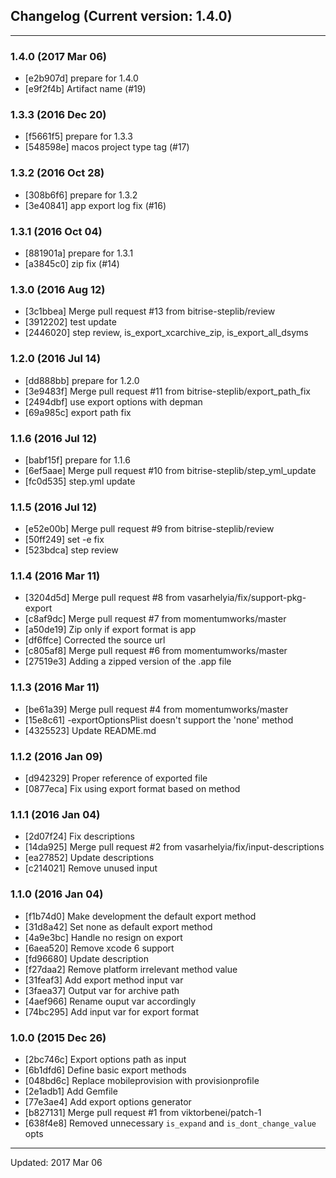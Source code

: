 ## Changelog (Current version: 1.4.0)

-----------------

### 1.4.0 (2017 Mar 06)

* [e2b907d] prepare for 1.4.0
* [e9f2f4b] Artifact name (#19)

### 1.3.3 (2016 Dec 20)

* [f5661f5] prepare for 1.3.3
* [548598e] macos project type tag (#17)

### 1.3.2 (2016 Oct 28)

* [308b6f6] prepare for 1.3.2
* [3e40841] app export log fix (#16)

### 1.3.1 (2016 Oct 04)

* [881901a] prepare for 1.3.1
* [a3845c0] zip fix (#14)

### 1.3.0 (2016 Aug 12)

* [3c1bbea] Merge pull request #13 from bitrise-steplib/review
* [3912202] test update
* [2446020] step review, is_export_xcarchive_zip, is_export_all_dsyms

### 1.2.0 (2016 Jul 14)

* [dd888bb] prepare for 1.2.0
* [3e9483f] Merge pull request #11 from bitrise-steplib/export_path_fix
* [2494dbf] use export options with depman
* [69a985c] export path fix

### 1.1.6 (2016 Jul 12)

* [babf15f] prepare for 1.1.6
* [6ef5aae] Merge pull request #10 from bitrise-steplib/step_yml_update
* [fc0d535] step.yml update

### 1.1.5 (2016 Jul 12)

* [e52e00b] Merge pull request #9 from bitrise-steplib/review
* [50ff249] set -e fix
* [523bdca] step review

### 1.1.4 (2016 Mar 11)

* [3204d5d] Merge pull request #8 from vasarhelyia/fix/support-pkg-export
* [c8af9dc] Merge pull request #7 from momentumworks/master
* [a50de19] Zip only if export format is app
* [df6ffce] Corrected the source url
* [c805af8] Merge pull request #6 from momentumworks/master
* [27519e3] Adding a zipped version of the .app file

### 1.1.3 (2016 Mar 11)

* [be61a39] Merge pull request #4 from momentumworks/master
* [15e8c61] -exportOptionsPlist doesn't support the 'none' method
* [4325523] Update README.md

### 1.1.2 (2016 Jan 09)

* [d942329] Proper reference of exported file
* [0877eca] Fix using export format based on method

### 1.1.1 (2016 Jan 04)

* [2d07f24] Fix descriptions
* [14da925] Merge pull request #2 from vasarhelyia/fix/input-descriptions
* [ea27852] Update descriptions
* [c214021] Remove unused input

### 1.1.0 (2016 Jan 04)

* [f1b74d0] Make development the default export method
* [31d8a42] Set none as default export method
* [4a9e3bc] Handle no resign on export
* [6aea520] Remove xcode 6 support
* [fd96680] Update description
* [f27daa2] Remove platform irrelevant method value
* [31feaf3] Add export method input var
* [3faea37] Output var for archive path
* [4aef966] Rename ouput var accordingly
* [74bc295] Add input var for export format

### 1.0.0 (2015 Dec 26)

* [2bc746c] Export options path as input
* [6b1dfd6] Define basic export methods
* [048bd6c] Replace mobileprovision with provisionprofile
* [2e1adb1] Add Gemfile
* [77e3ae4] Add export options generator
* [b827131] Merge pull request #1 from viktorbenei/patch-1
* [638f4e8] Removed unnecessary `is_expand` and `is_dont_change_value` opts

-----------------

Updated: 2017 Mar 06